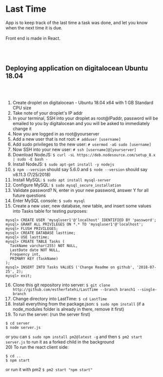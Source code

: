 <h1>Last Time</h1>

App is to keep track of the last time a task was done, and let you know when the next time it is due.
<br><br>
Front end is made in React. 

<br><br>
<h2>Deploying application on digitalocean Ubuntu 18.04</h2><br><br>

1) Create droplet on digitalocean - Ubuntu 18.04 x64 with 1 GB Standard CPU size <br>
2) Take note of your droplet's IP addr <br>
3) In your terminal, SSH into your droplet as root@IPaddr, password will be emailed to you by digitalocean and you will be asked to immediately change it<br>
4) Now you are logged in as root@yourserver <br>
5) Add a new user that is not root: ```# adduser [username]```<br>
6) Add sudo privileges to the new user: ```# usermod -aG sudo [username]```<br>
7) Now SSH into your new user: ```# ssh [username]@[yourserver]```<br>
8) Download NodeJS: ```$ curl -sL https://deb.nodesource.com/setup_8.x | sudo -E bash -```</br>
9) Install NodeJS: ```$ sudo apt-get install -y nodejs```<br>
10) ```$ npm --version``` should say 5.6.0 and ```$ node --version``` should say v8.11.3 (7/25/2018) <br>
11) Install MySQL: ```$ sudo apt install mysql-server```<br>
12) Configure MySQL: ```$ sudo mysql_secure_installation```<br>
13) Validate password? N, enter in your new password, answer Y for all future questions<br>
14) Enter MySQL console: ```$ sudo mysql```<br>
15) Create a new user, new database, new table, and insert some values into Tasks table for testing purposes: 
  ```
  mysql> CREATE USER 'mysqluser1'@'localhost' IDENTIFIED BY 'password';
  mysql> GRANT ALL PRIVILEGES ON *.* TO 'mysqluser1'@'localhost';
  mysql> FLUSH PRIVILEGES;
  mysql> CREATE DATABASE lasttime;
  mysql> USE lasttime;
  mysql> CREATE TABLE Tasks (
	TaskName varchar(255) NOT NULL, 
    LastDate date NOT NULL, 
    Frequency int,
    PRIMARY KEY (TaskName)
  );
  mysql> INSERT INTO Tasks VALUES ('Change Readme on github', '2018-07-25', 2);
  mysql> exit;
  ```
  16) Clone this git repository into server: ```$ git clone http://github.com/estherfatehi/LastTime --branch branch1 --single-branch```
  17) Change directory into LastTime: ```$ cd LastTime```
  18) Install everything from the package.json: ```$ sudo npm install``` (if a node_modules folder is already in there, remove it first)
  19) To run the server: (run the server first)
  ```
  $ cd server
  $ node server.js
  ```
  or you can ```$ sudo npm install pm2@latest -g``` and then ```$ pm2 start server.js``` to run it as a forked child in the background<br>
  20) To run the react client side:
  ```
  $ cd ..
  $ npm start
```
  or run it with pm2 ```$ pm2 start "npm start"```
